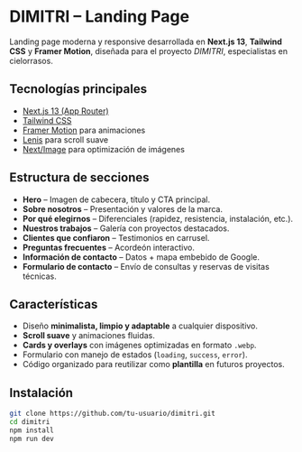 # DIMITRI – Landing Page

Landing page moderna y responsive desarrollada en **Next.js 13**, **Tailwind CSS** y **Framer Motion**, diseñada para el proyecto *DIMITRI*, especialistas en cielorrasos.

## Tecnologías principales
- [Next.js 13 (App Router)](https://nextjs.org/)
- [Tailwind CSS](https://tailwindcss.com/)
- [Framer Motion](https://www.framer.com/motion/) para animaciones
- [Lenis](https://lenis.studiofreight.com/) para scroll suave
- [Next/Image](https://nextjs.org/docs/api-reference/next/image) para optimización de imágenes

## Estructura de secciones
- **Hero** – Imagen de cabecera, título y CTA principal.  
- **Sobre nosotros** – Presentación y valores de la marca.  
- **Por qué elegirnos** – Diferenciales (rapidez, resistencia, instalación, etc.).  
- **Nuestros trabajos** – Galería con proyectos destacados.  
- **Clientes que confiaron** – Testimonios en carrusel.  
- **Preguntas frecuentes** – Acordeón interactivo.  
- **Información de contacto** – Datos + mapa embebido de Google.  
- **Formulario de contacto** – Envío de consultas y reservas de visitas técnicas.

## Características
- Diseño **minimalista, limpio y adaptable** a cualquier dispositivo.
- **Scroll suave** y animaciones fluidas.
- **Cards y overlays** con imágenes optimizadas en formato `.webp`.
- Formulario con manejo de estados (`loading`, `success`, `error`).
- Código organizado para reutilizar como **plantilla** en futuros proyectos.

## Instalación
```bash
git clone https://github.com/tu-usuario/dimitri.git
cd dimitri
npm install
npm run dev
